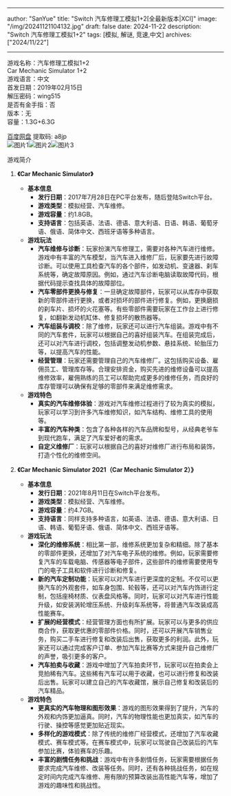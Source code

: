 
---
author: "SanYue"
title: "Switch 汽车修理工模拟1+2[全最新版本|XCI]"
image: "/img/20241121104132.jpg"
draft: false
date: 2024-11-22
description: "Switch 汽车修理工模拟1+2"
tags: [模拟, 解谜, 竞速,中文]
archives: ["2024/11/22"]

---

游戏名称：汽车修理工模拟1+2   
Car Mechanic Simulator 1+2    
游戏语言：中文  
首发日期：2019年02月15日  
解压密码：wing515  
是否有金手指：否  
版本：无   
容量：1.3G+6.3G

[百度网盘](https://pan.baidu.com/s/1jjgkIRPSTXnWz1Eawii82Q) 提取码: a8jp  
![图片1](/img/982f69.jpg)![图片2](/img/291d45.jpg)![图片3](/img/ed0ca7.jpg)  

游戏简介  
1. **《Car Mechanic Simulator》**
   - **基本信息**
     - **发行日期**：2017年7月28日在PC平台发布，随后登陆Switch平台。
     - **游戏类型**：模拟经营、汽车维修。
     - **游戏容量**：约1.8GB。
     - **支持语言**：包括英语、法语、德语、意大利语、日语、韩语、葡萄牙语、俄语、简体中文、西班牙语等多种语言。
   - **游戏玩法**
     - **汽车维修与诊断**：玩家扮演汽车修理工，需要对各种汽车进行维修。游戏中有丰富的汽车模型，当汽车进入维修厂后，玩家要先进行故障诊断。可以使用工具检查汽车的各个部件，如发动机、变速器、刹车系统等，确定故障原因。例如，通过汽车诊断电脑读取故障代码，根据代码提示查找具体的故障部位。
     - **汽车零部件更换与修复**：一旦确定故障部件，玩家可以从库存中获取新的零部件进行更换，或者对损坏的部件进行修复。例如，更换磨损的刹车片、损坏的火花塞等。有些零部件需要玩家在工作台上进行修复，如翻新发动机缸体、修复损坏的散热器等。
     - **汽车组装与调校**：除了维修，玩家还可以进行汽车组装。游戏中有不同的汽车套件，玩家可以根据自己的喜好组装汽车。在组装完成后，还可以对汽车进行调校，包括调整发动机参数、悬挂系统、轮胎压力等，以提高汽车的性能。
     - **经营管理**：玩家还需要管理自己的汽车维修厂。这包括购买设备、雇佣员工、管理库存等。合理安排资金，购买先进的维修设备可以提高维修效率，雇佣熟练的员工可以帮助完成更多的维修任务，而良好的库存管理可以确保有足够的零部件来满足维修需求。
   - **游戏特色**
     - **真实的汽车维修体验**：游戏对汽车维修过程进行了较为真实的模拟，玩家可以学习到许多汽车维修知识，如汽车结构、维修工具的使用等。
     - **丰富的汽车种类**：包含了各种各样的汽车品牌和型号，从经典老爷车到现代跑车，满足了汽车爱好者的需求。
     - **自定义维修厂**：玩家可以根据自己的喜好对维修厂进行布局和装饰，打造个性化的维修空间。

2. **《Car Mechanic Simulator 2021（Car Mechanic Simulator 2）》**
   - **基本信息**
     - **发行日期**：2021年8月11日在Switch平台发布。
     - **游戏类型**：模拟经营、汽车维修。
     - **游戏容量**：约4.7GB。
     - **支持语言**：同样支持多种语言，如英语、法语、德语、意大利语、日语、韩语、葡萄牙语、俄语、简体中文、西班牙语等。
   - **游戏玩法**
     - **深化的维修系统**：相比第一部，维修系统更加复杂和精细。除了基本的零部件更换，还增加了对汽车电子系统的维修。例如，玩家需要修复汽车的车载电脑、传感器等电子部件，这些部件的维修需要使用专门的电子工具和软件进行诊断和修复。
     - **新的汽车定制功能**：玩家可以对汽车进行更深度的定制。不仅可以更换汽车的外观套件，如车身包围、轮毂等，还可以对汽车内饰进行定制，包括座椅材质、仪表盘风格等。同时，玩家可以对汽车进行性能升级，如安装涡轮增压系统、升级刹车系统等，将普通汽车改装成高性能赛车。
     - **扩展的经营模式**：经营管理方面也有所扩展。玩家可以与更多的供应商合作，获取更优惠的零部件价格。同时，还可以开展汽车销售业务，购买二手车进行修复和改装后出售，获取更多的利润。此外，玩家还可以通过完成客户订单、参加汽车比赛等方式来提升自己维修厂的声誉，吸引更多的客户。
     - **汽车拍卖与收藏**：游戏中增加了汽车拍卖环节，玩家可以在拍卖会上竞拍稀有汽车。这些稀有汽车可以用于收藏，也可以进行修复和改装后出售。玩家可以建立自己的汽车收藏馆，展示自己修复和改装后的汽车精品。
   - **游戏特色**
     - **更真实的汽车物理和图形效果**：游戏的图形效果得到了提升，汽车的外观和内饰更加逼真。同时，汽车的物理性能也更加真实，如汽车的行驶、操控等感觉更加贴近现实。
     - **多样化的游戏模式**：除了传统的维修厂经营模式，还增加了汽车收藏模式、赛车模式等。在赛车模式中，玩家可以驾驶自己改装后的汽车参加比赛，体验赛车的乐趣。
     - **丰富的剧情任务和挑战**：游戏中有许多剧情任务，玩家需要根据任务要求完成汽车维修、改装等任务。同时，还有各种挑战任务，如在规定时间内完成汽车维修、用有限的预算改装出高性能汽车等，增加了游戏的趣味性和挑战性。
